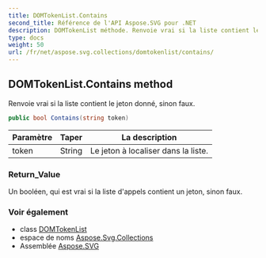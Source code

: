 ```yaml
---
title: DOMTokenList.Contains
second_title: Référence de l'API Aspose.SVG pour .NET
description: DOMTokenList méthode. Renvoie vrai si la liste contient le jeton donné sinon faux.
type: docs
weight: 50
url: /fr/net/aspose.svg.collections/domtokenlist/contains/
---
```

## DOMTokenList.Contains method

Renvoie vrai si la liste contient le jeton donné, sinon faux.

```csharp
public bool Contains(string token)
```

| Paramètre | Taper | La description |
| --- | --- | --- |
| token | String | Le jeton à localiser dans la liste. |

### Return_Value

Un booléen, qui est vrai si la liste d'appels contient un jeton, sinon faux.

### Voir également

* class [DOMTokenList](../)
* espace de noms [Aspose.Svg.Collections](../../domtokenlist/)
* Assemblée [Aspose.SVG](../../../)



